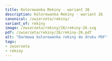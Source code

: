 ```yaml
---
title: Kolorowanka Rekiny - wariant 26
description: Kolorowanka Rekiny - wariant 26
canonical: /zwierzeta/rekiny/
variant_of: rekiny
image: /zwierzeta/rekiny/26/rekiny-26.svg
pdf: /zwierzeta/rekiny/26/rekiny-26.pdf
alt: "Darmowa kolorowanka rekiny do druku PDF"
tags:
- zwierzeta
- rekiny
---
```

